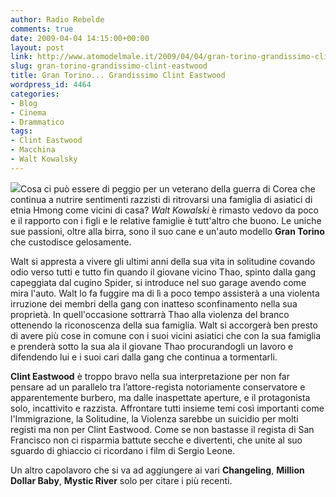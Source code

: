 ```yaml
---
author: Radio Rebelde
comments: true
date: 2009-04-04 14:15:00+00:00
layout: post
link: http://www.atomodelmale.it/2009/04/04/gran-torino-grandissimo-clint-eastwood/
slug: gran-torino-grandissimo-clint-eastwood
title: Gran Torino... Grandissimo Clint Eastwood
wordpress_id: 4464
categories:
- Blog
- Cinema
- Drammatico
tags:
- Clint Eastwood
- Macchina
- Walt Kowalsky
---
```


![](http://www.atomodelmale.it/wp-content/uploads/2009/04/gran_torino-240x300.jpg)Cosa ci può essere di peggio per un veterano della guerra di Corea che continua a nutrire sentimenti razzisti di ritrovarsi una famiglia di asiatici di etnia Hmong come vicini di casa?
_Walt Kowalski_ è rimasto vedovo da poco e il rapporto con i figli e le relative famiglie è tutt'altro che buono. Le uniche sue passioni, oltre alla birra, sono il suo cane e un'auto modello **Gran Torino** che custodisce gelosamente.

Walt si appresta a vivere gli ultimi anni della sua vita in solitudine covando odio verso tutti e tutto fin quando il giovane vicino Thao, spinto dalla gang capeggiata dal cugino Spider, si introduce nel suo garage avendo come mira l'auto. Walt lo fa fuggire ma di lì a poco tempo assisterà a una violenta irruzione dei membri della gang con inatteso sconfinamento nella sua proprietà. In quell'occasione sottrarrà Thao alla violenza del branco ottenendo la riconoscenza della sua famiglia.
Walt si accorgerà ben presto di avere più cose in comune con i suoi vicini asiatici che con la sua famiglia e prenderà sotto la sua ala il giovane Thao procurandogli un lavoro e difendendo lui e i suoi cari dalla gang che continua a tormentarli.<!-- more -->



**Clint Eastwood** è troppo bravo nella sua interpretazione per non far pensare ad un parallelo tra l’attore-regista notoriamente conservatore e apparentemente burbero, ma dalle inaspettate aperture, e il protagonista solo, incattivito e razzista.
Affrontare tutti insieme temi così importanti come l'Immigrazione, la Solitudine, la Violenza sarebbe un suicidio per molti registi ma non per Clint Eastwood.
Come se non bastasse il regista di San Francisco non ci risparmia battute secche e divertenti, che unite al suo sguardo di ghiaccio ci ricordano i film di Sergio Leone.

Un altro capolavoro che si va ad aggiungere ai vari **Changeling**, **Million Dollar Baby**, **Mystic River** solo per citare i più recenti.
